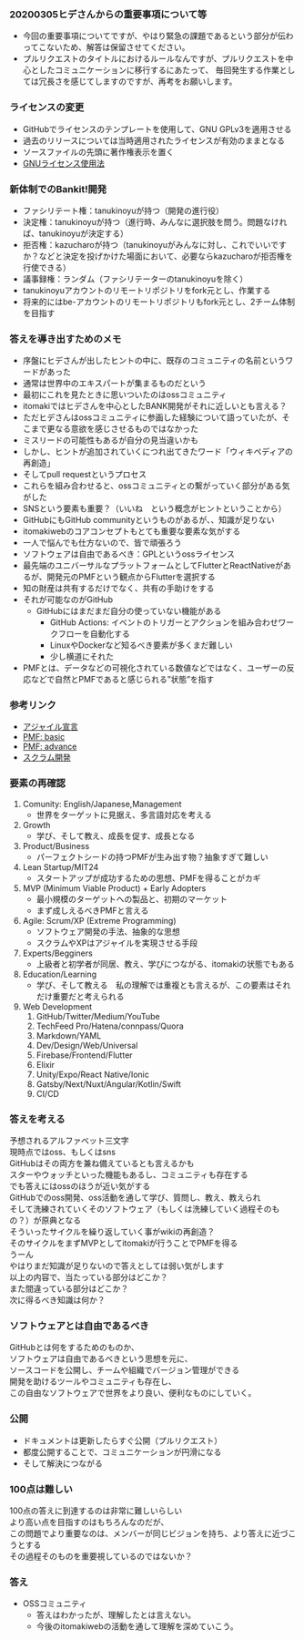  ### 20200305ヒデさんからの重要事項について等
 
 - 今回の重要事項についてですが、やはり緊急の課題であるという部分が伝わってこないため、解答は保留させてください。
 - プルリクエストのタイトルにおけるルールなんですが、プルリクエストを中心としたコミュニケーションに移行するにあたって、
   毎回発生する作業としては冗長さを感じてしますのですが、再考をお願いします。
 
 ### ライセンスの変更

 - GitHubでライセンスのテンプレートを使用して、GNU GPLv3を適用させる
 - 過去のリリースについては当時適用されたライセンスが有効のままとなる
 - ソースファイルの先頭に著作権表示を置く
 - [GNUライセンス使用法](https://www.gnu.org/licenses/gpl-howto.ja.html)

 ### 新体制でのBankit!開発

 - ファシリテート権：tanukinoyuが持つ（開発の進行役）
 - 決定権：tanukinoyuが持つ（進行時、みんなに選択肢を問う。問題なければ、tanukinoyuが決定する）
 - 拒否権：kazucharoが持つ（tanukinoyuがみんなに対し、これでいいですか？などと決定を投げかけた場面において、必要ならkazucharoが拒否権を行使できる）
 - 議事録権：ランダム（ファシリテーターのtanukinoyuを除く）
 - tanukinoyuアカウントのリモートリポジトリをfork元とし、作業する
 - 将来的にはbe-アカウントのリモートリポジトリもfork元とし、2チーム体制を目指す
    
 ### 答えを導き出すためのメモ

 - 序盤にヒデさんが出したヒントの中に、既存のコミュニティの名前というワードがあった
 - 通常は世界中のエキスパートが集まるものだという
 - 最初にこれを見たときに思いついたのはossコミュニティ
 - itomakiではヒデさんを中心としたBANK開発がそれに近しいとも言える？
 - ただヒデさんはossコミュニティに参画した経験について語っていたが、そこまで更なる意欲を感じさせるものではなかった
 - ミスリードの可能性もあるが自分の見当違いかも
 - しかし、ヒントが追加されていくにつれ出てきたワード「ウィキペディアの再創造」
 - そしてpull requestというプロセス
 - これらを組み合わせると、ossコミュニティとの繋がっていく部分がある気がした
 - SNSという要素も重要？（いいね　という概念がヒントということから）
 - GitHubにもGitHub communityというものがあるが、、知識が足りない
 - itomakiwebのコアコンセプトもとても重要な要素な気がする
 - 一人で悩んでも仕方ないので、皆で頑張ろう
 - ソフトウェアは自由であるべき：GPLというossライセンス
 - 最先端のユニバーサルなプラットフォームとしてFlutterとReactNativeがあるが、開発元のPMFという観点からFlutterを選択する
 - 知の財産は共有するだけでなく、共有の手助けをする
 - それが可能なのがGitHub
    - GitHubにはまだまだ自分の使っていない機能がある
       - GitHub Actions: イベントのトリガーとアクションを組み合わせワークフローを自動化する
       - LinuxやDockerなど知るべき要素が多くまだ難しい
       - 少し横道にそれた
 - PMFとは、データなどの可視化されている数値などではなく、ユーザーの反応などで自然とPMFであると感じられる”状態”を指す

 ### 参考リンク

 - [アジャイル宣言](https://agilemanifesto.org/iso/ja/manifesto.html)
 - [PMF: basic](https://note.com/kenichiro_hara/n/nde3bf0c242b1)
 - [PMF: advance](https://note.com/kenichiro_hara/n/nec3b6d791039)
 - [スクラム開発](https://www.pastoraldog.com/THESCRUMPRIMER_ja.pdf)
 
 ### 要素の再確認
 
 1. Comunity: English/Japanese,Management
    - 世界をターゲットに見据え、多言語対応を考える
 1. Growth
    - 学び、そして教え、成長を促す、成長となる
 1. Product/Business
    - パーフェクトシードの持つPMFが生み出す物？抽象すぎて難しい
 1. Lean Startup/MIT24
    - スタートアップが成功するための思想、PMFを得ることがカギ
 1. MVP (Minimum Viable Product) + Early Adopters
    - 最小規模のターゲットへの製品と、初期のマーケット
    - まず成しえるべきPMFと言える
 1. Agile: Scrum/XP (Extreme Programming)
    - ソフトウェア開発の手法、抽象的な思想
    - スクラムやXPはアジャイルを実現させる手段
 1. Experts/Begginers
    - 上級者と初学者が同居、教え、学びにつながる、itomakiの状態でもある
 1. Education/Learning
    - 学び、そして教える　私の理解では重複とも言えるが、この要素はそれだけ重要だと考えられる
 1. Web Development
    1. GitHub/Twitter/Medium/YouTube
    1. TechFeed Pro/Hatena/connpass/Quora
    1. Markdown/YAML
    1. Dev/Design/Web/Universal
    1. Firebase/Frontend/Flutter
    1. Elixir
    1. Unity/Expo/React Native/Ionic
    1. Gatsby/Next/Nuxt/Angular/Kotlin/Swift
    1. CI/CD
 
 ### 答えを考える
 
 予想されるアルファベット三文字  
 現時点ではoss、もしくはsns  
 GitHubはその両方を兼ね備えているとも言えるかも  
 スターやウォッチといった機能もあるし、コミュニティも存在する  
 でも答えにはossのほうが近い気がする  
 GitHubでのoss開発、oss活動を通して学び、質問し、教え、教えられ  
 そして洗練されていくそのソフトウェア（もしくは洗練していく過程そのもの？）が原典となる  
 そういったサイクルを繰り返していく事がwikiの再創造？  
 そのサイクルをまずMVPとしてitomakiが行うことでPMFを得る  
 うーん  
 やはりまだ知識が足りないので答えとしては弱い気がします  
 以上の内容で、当たっている部分はどこか？  
 また間違っている部分はどこか？  
 次に得るべき知識は何か？  

 ### ソフトウェアとは自由であるべき
 
GitHubとは何をするためのものか、  
ソフトウェアは自由であるべきという思想を元に、  
ソースコードを公開し、チームや組織でバージョン管理ができる  
開発を助けるツールやコミュニティも存在し、  
この自由なソフトウェアで世界をより良い、便利なものにしていく。  

 ### 公開
 
 - ドキュメントは更新したらすぐ公開（プルリクエスト）
 - 都度公開することで、コミュニケーションが円滑になる
 - そして解決につながる
 
 ### 100点は難しい
 
100点の答えに到達するのは非常に難しいらしい  
より高い点を目指すのはもちろんなのだが、  
この問題でより重要なのは、メンバーが同じビジョンを持ち、より答えに近づこうとする  
その過程そのものを重要視しているのではないか？  

 ### 答え
 
 - OSSコミュニティ
   - 答えはわかったが、理解したとは言えない。
   - 今後のitomakiwebの活動を通して理解を深めていこう。
